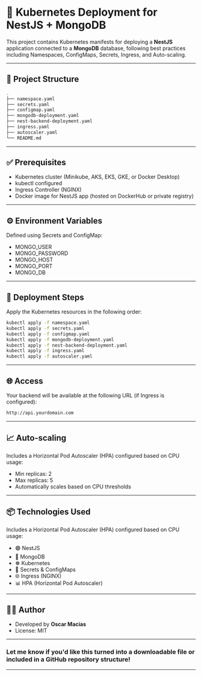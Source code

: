 # 🚀 Kubernetes Deployment for NestJS + MongoDB

This project contains Kubernetes manifests for deploying a **NestJS** application connected to a **MongoDB** database, following best practices including Namespaces, ConfigMaps, Secrets, Ingress, and Auto-scaling.

---

## 📁 Project Structure

```bash
.
├── namespace.yaml
├── secrets.yaml
├── configmap.yaml
├── mongodb-deployment.yaml
├── nest-backend-deployment.yaml
├── ingress.yaml
├── autoscaler.yaml
└── README.md
```

---

## ✅ Prerequisites

- Kubernetes cluster (Minikube, AKS, EKS, GKE, or Docker Desktop)
- kubectl configured
- Ingress Controller (NGINX)
- Docker image for NestJS app (hosted on DockerHub or private registry)

---

## ⚙️ Environment Variables

Defined using Secrets and ConfigMap:

- MONGO_USER
- MONGO_PASSWORD
- MONGO_HOST
- MONGO_PORT
- MONGO_DB

---

## 🧪 Deployment Steps

Apply the Kubernetes resources in the following order:

```bash
kubectl apply -f namespace.yaml
kubectl apply -f secrets.yaml
kubectl apply -f configmap.yaml
kubectl apply -f mongodb-deployment.yaml
kubectl apply -f nest-backend-deployment.yaml
kubectl apply -f ingress.yaml
kubectl apply -f autoscaler.yaml
```

---

## 🌐 Access

Your backend will be available at the following URL (if Ingress is configured):

```bash
http://api.yourdomain.com
```

---

## 📈 Auto-scaling

Includes a Horizontal Pod Autoscaler (HPA) configured based on CPU usage:

- Min replicas: 2
- Max replicas: 5
- Automatically scales based on CPU thresholds

---

## 📦 Technologies Used

Includes a Horizontal Pod Autoscaler (HPA) configured based on CPU usage:

- 🟣 NestJS
- 🍃 MongoDB
- ☸️ Kubernetes
- 🔐 Secrets & ConfigMaps
- 🌐 Ingress (NGINX)
- 📊 HPA (Horizontal Pod Autoscaler)

---

## 👨‍💻 Author

- Developed by **Oscar Macias**
- License: MIT

---

### Let me know if you'd like this turned into a downloadable file or included in a GitHub repository structure!

---
